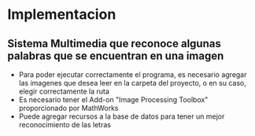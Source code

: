 # Implementacion
Sistema Multimedia que reconoce algunas palabras que se encuentran en una imagen
------------------------------------------------
- Para poder ejecutar correctamente el programa, es necesario agregar las imagenes que desea leer en la carpeta del proyecto, o en su caso, elegir correctamente la ruta
- Es necesario tener el Add-on "Image Processing Toolbox" proporcionado por MathWorks
- Puede agregar recursos a la base de datos para tener un mejor reconocimiento de las letras
